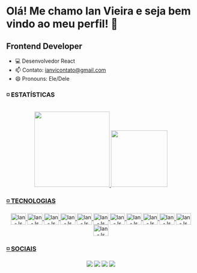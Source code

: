 # Olá! Me chamo Ian Vieira e seja bem vindo ao meu perfil! 👋 #

## Frontend Developer ##

- 💻 Desenvolvedor React
- 📫 Contato: ianvicontato@gmail.com
- 😄 Pronouns: Ele/Dele

### ◽ ESTATÍSTICAS

##
<div align="center">
<a href="https://github.com/Ianvi1">
  <img height="200em" src="https://github-readme-stats.vercel.app/api?username=Ianvi1&show_icons=true&theme=neon"/>
  <img height="150em" src="https://github-readme-stats.vercel.app/api/top-langs/?username=Ianvi1&theme=neon&layout=compact"/>
</div>

### ◽ TECNOLOGIAS 

<div align="center">
  <img align="center" alt="Ian-Js" height="30" width="40" src="https://cdn.jsdelivr.net/gh/devicons/devicon@latest/icons/javascript/javascript-original.svg"/>
  <img align="center" alt="Ian-Js" height="30" width="40" src="https://cdn.jsdelivr.net/gh/devicons/devicon@latest/icons/react/react-original.svg"/>
  <img align="center" alt="Ian-Js" height="30" width="40" src="https://cdn.jsdelivr.net/gh/devicons/devicon@latest/icons/nextjs/nextjs-original.svg"/>
  <img align="center" alt="Ian-Js" height="30" width="40" src="https://cdn.jsdelivr.net/gh/devicons/devicon@latest/icons/angular/angular-original.svg"/>
  <img align="center" alt="Ian-Js" height="30" width="40" src="https://cdn.jsdelivr.net/gh/devicons/devicon@latest/icons/typescript/typescript-original.svg"/>
  <img align="center" alt="Ian-Js" height="30" width="40" src="https://cdn.jsdelivr.net/gh/devicons/devicon@latest/icons/redux/redux-original.svg"/>
  <img align="center" alt="Ian-Js" height="30" width="40" src="https://cdn.jsdelivr.net/gh/devicons/devicon@latest/icons/csharp/csharp-original.svg"/>
  <img align="center" alt="Ian-Js" height="30" width="40" src="https://cdn.jsdelivr.net/gh/devicons/devicon@latest/icons/sass/sass-original.svg"/>
  <img align="center" alt="Ian-Js" height="30" width="40" src="https://cdn.jsdelivr.net/gh/devicons/devicon@latest/icons/tailwindcss/tailwindcss-original.svg"/>
  <img align="center" alt="Ian-Js" height="30" width="40" src="https://cdn.jsdelivr.net/gh/devicons/devicon@latest/icons/html5/html5-original.svg"/>
  <img align="center" alt="Ian-Js" height="30" width="40" src="https://cdn.jsdelivr.net/gh/devicons/devicon@latest/icons/css3/css3-original.svg"/>
  <img align="center" alt="Ian-Js" height="30" width="40" src="https://cdn.jsdelivr.net/gh/devicons/devicon@latest/icons/mongodb/mongodb-original.svg"/>
</div>

### ◽ SOCIAIS 

<div align="center"> 
  <a href="https://www.youtube.com/@Ianvi_" target="_blank"><img src="https://img.shields.io/badge/YouTube-FF0000?style=for-the-badge&logo=youtube&logoColor=white" target="_blank"></a>
  <a href="https://www.instagram.com/ianvii_/" target="_blank"><img src="https://img.shields.io/badge/-Instagram-%23E4405F?style=for-the-badge&logo=instagram&logoColor=white" target="_blank"></a>
 	<a href="https://www.twitch.tv/ianvi_" target="_blank"><img src="https://img.shields.io/badge/Twitch-9146FF?style=for-the-badge&logo=twitch&logoColor=white" target="_blank"></a>
  <a href="https://www.linkedin.com/in/ianvi/" target="_blank"><img src="https://img.shields.io/badge/-LinkedIn-%230077B5?style=for-the-badge&logo=linkedin&logoColor=white" target="_blank"></a>   
</div>
